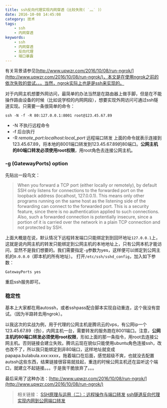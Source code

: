 ```yaml
---
title: ssh反向代理实现内网穿透（比较失败( ˙灬˙ )）
date: 2016-10-08 14:45:08
category: 技术
tags:
    - ssh
    - 内网穿透
keywords:
    - ssh
    - 内网穿透
    - 反向代理
    - 端口暴露
---
```


有关背景请参见[http://www.upwzr.com/2016/10/08/run-ngrok/](http://www.upwzr.com/2016/10/08/run-ngrok/)，本文是在使用ngrok之前的依次失败的尝试。。。当然，ngrok实际上也是是ssh来实现的。

对于内网主机想要外网访问，最简单的办法当然是在路由器上做手脚，但是在不能操作路由设备的时候（比如说学校的内网网段），想要实现外网访问可通过ssh隧道实现。只需要一条很简单的命令：
```
ssh -N -f -R 80:127.0.0.1:8001 root@123.45.67.89
```
* -N 不执行远程命令
* -f 后台执行
* -R *remote_port:localhost:local_port* 远程端口转发
上面的命令就表示连接到123.45.67.89，将本地的8001端口转发到123.45.67.89的80端口。__公网主机的80端口转发必须使用root权限__，用root角色去连接公网主机。

### -g (GatewayPorts) option

先贴出一段鸟文：
>When you forward a TCP port (either locally or remotely), by default SSH only listens for connections to the forwarded port on the loopback address (localhost, 127.0.0.1). This means only other programs running on the same host as the listening side of the forwarding can connect to the forwarded port. This is a security feature, since there is no authentication applied to such connections. Also, such a forwarded connection is potentially insecure, since a portion of it is carried over the network in a plain TCP connection and not protected by SSH.

上面大概是在说，默认情况下远程转发端口只能绑定到到回环地址`127.0.0.1`上，这就是说内网主机的转发只能绑定到公网主机的本地地址上，只有公网本机才能访问，显然不是我们想要的。我们需要指定`-g`参数为yes，这样便可以绑定到公网主机的`0.0.0.0`（即本机的所有地址）。
打开`/etc/ssh/sshd_config`，加入如下参数：
```
GatewayPorts yes
```
重启ssh服务即可。

### 稳定性

基本上大家都在用autossh，或者sshpass配合脚本实现自动重连，这个我没有尝试。（因为半路转去用ngrok）。



以我这次的实战为例，用于代理的公网主机是腾讯云的vps，有公网ip一个123.45.67.89（伪），内网主机一台，需要转发的服务跑在8001端口。注意，__公网主机的80端口转发必须使用root权限__，形如上面的那一条指令，用root去连接公网主机。否则链接会建立失败。腾讯云现在貌似只能使用ubuntu角色连接ssh，改也改不了，所以我只能绑定到非80端口，这样地址就变成papapa.bulabula.xxx:xxxx，拖着端口在后面，感觉超级不爽，也就没去配置autssh这些东西，结果链接很容易就挂起，重连的时候公网主机还在监听这个端口，就建立不起链接。。。于是我干脆放弃了。。。

最后采用了这种办法：[http://www.upwzr.com/2016/10/08/run-ngrok/](http://www.upwzr.com/2016/10/08/run-ngrok/)

>相关链接：
>[SSH原理与运用（二）：远程操作与端口转发](http://www.ruanyifeng.com/blog/2011/12/ssh_port_forwarding.html)
>[ssh隧道反向代理实现内网到公网端口转发](http://www.netcan666.com/2016/09/28/ssh%E9%9A%A7%E9%81%93%E5%8F%8D%E5%90%91%E4%BB%A3%E7%90%86%E5%AE%9E%E7%8E%B0%E5%86%85%E7%BD%91%E5%88%B0%E5%85%AC%E7%BD%91%E7%AB%AF%E5%8F%A3%E8%BD%AC%E5%8F%91/)
